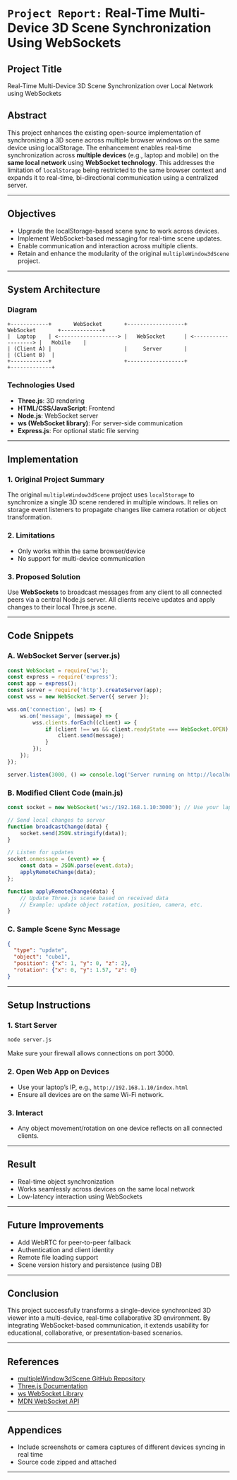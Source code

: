 # `Project Report:` Real-Time Multi-Device 3D Scene Synchronization Using WebSockets

## Project Title

Real-Time Multi-Device 3D Scene Synchronization over Local Network using WebSockets

## Abstract

This project enhances the existing open-source implementation of synchronizing a 3D scene across multiple browser windows on the same device using localStorage. The enhancement enables real-time synchronization across **multiple devices** (e.g., laptop and mobile) on the **same local network** using **WebSocket technology**. This addresses the limitation of `localStorage` being restricted to the same browser context and expands it to real-time, bi-directional communication using a centralized server.

---

## Objectives

* Upgrade the localStorage-based scene sync to work across devices.
* Implement WebSocket-based messaging for real-time scene updates.
* Enable communication and interaction across multiple clients.
* Retain and enhance the modularity of the original `multipleWindow3dScene` project.

---

## System Architecture

### Diagram

```
+------------+       WebSocket       +------------------+       WebSocket       +-------------+
|  Laptop    | <-------------------> |   WebSocket      | <-------------------> |   Mobile    |
| (Client A) |                       |     Server       |                       | (Client B)  |
+------------+                       +------------------+                       +-------------+
```

### Technologies Used

* **Three.js**: 3D rendering
* **HTML/CSS/JavaScript**: Frontend
* **Node.js**: WebSocket server
* **ws (WebSocket library)**: For server-side communication
* **Express.js**: For optional static file serving

---

## Implementation

### 1. Original Project Summary

The original `multipleWindow3dScene` project uses `localStorage` to synchronize a single 3D scene rendered in multiple windows. It relies on storage event listeners to propagate changes like camera rotation or object transformation.

### 2. Limitations

* Only works within the same browser/device
* No support for multi-device communication

### 3. Proposed Solution

Use **WebSockets** to broadcast messages from any client to all connected peers via a central Node.js server. All clients receive updates and apply changes to their local Three.js scene.

---

## Code Snippets

### A. WebSocket Server (server.js)

```js
const WebSocket = require('ws');
const express = require('express');
const app = express();
const server = require('http').createServer(app);
const wss = new WebSocket.Server({ server });

wss.on('connection', (ws) => {
    ws.on('message', (message) => {
        wss.clients.forEach((client) => {
            if (client !== ws && client.readyState === WebSocket.OPEN) {
                client.send(message);
            }
        });
    });
});

server.listen(3000, () => console.log('Server running on http://localhost:3000'));
```

### B. Modified Client Code (main.js)

```js
const socket = new WebSocket('ws://192.168.1.10:3000'); // Use your laptop's IP

// Send local changes to server
function broadcastChange(data) {
    socket.send(JSON.stringify(data));
}

// Listen for updates
socket.onmessage = (event) => {
    const data = JSON.parse(event.data);
    applyRemoteChange(data);
};

function applyRemoteChange(data) {
    // Update Three.js scene based on received data
    // Example: update object rotation, position, camera, etc.
}
```

### C. Sample Scene Sync Message

```json
{
  "type": "update",
  "object": "cube1",
  "position": {"x": 1, "y": 0, "z": 2},
  "rotation": {"x": 0, "y": 1.57, "z": 0}
}
```

---

## Setup Instructions

### 1. Start Server

```bash
node server.js
```

Make sure your firewall allows connections on port 3000.

### 2. Open Web App on Devices

* Use your laptop’s IP, e.g., `http://192.168.1.10/index.html`
* Ensure all devices are on the same Wi-Fi network.

### 3. Interact

* Any object movement/rotation on one device reflects on all connected clients.

---

## Result

* Real-time object synchronization
* Works seamlessly across devices on the same local network
* Low-latency interaction using WebSockets

---

## Future Improvements

* Add WebRTC for peer-to-peer fallback
* Authentication and client identity
* Remote file loading support
* Scene version history and persistence (using DB)

---

## Conclusion

This project successfully transforms a single-device synchronized 3D viewer into a multi-device, real-time collaborative 3D environment. By integrating WebSocket-based communication, it extends usability for educational, collaborative, or presentation-based scenarios.

---

## References

* [multipleWindow3dScene GitHub Repository](https://github.com/bgstaal/multipleWindow3dScene)
* [Three.js Documentation](https://threejs.org/docs/)
* [ws WebSocket Library](https://github.com/websockets/ws)
* [MDN WebSocket API](https://developer.mozilla.org/en-US/docs/Web/API/WebSocket)

---

## Appendices

* Include screenshots or camera captures of different devices syncing in real time
* Source code zipped and attached

---
